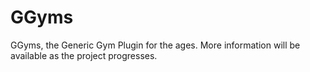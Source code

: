 # GGyms
GGyms, the Generic Gym Plugin for the ages. More information will be available as the project progresses.
